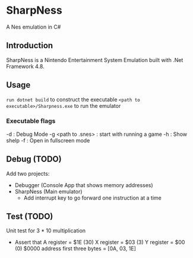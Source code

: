 # SharpNess
A Nes emulation in C#

## Introduction

SharpNess is a Nintendo Entertainment System Emulation built with .Net Framework 4.8.

## Usage

```run dotnet build``` to construct the executable
```<path to executable>/Sharpness.exe``` to run the emulator

### Executable flags
-d : Debug Mode
-g <path to .snes> : start with running a game
-h : Show shelp
-f : Open in fullscreen mode

## Debug (TODO)
Add two projects:
- Debugger (Console App that shows memory addresses)
- SharpNess (Main emulator)
  - Add interrupt key to go forward one instruction at a time

## Test (TODO)
Unit test for 3 * 10 multiplication
- Assert that 
  A register = $1E (30)
  X register = $03 (3)
  Y register = $00 (0)
  $0000 address first three bytes = [0A, 03, 1E]
